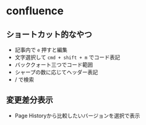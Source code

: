 # confluence

## ショートカット的なやつ
- 記事内で `e` 押すと編集
- 文字選択して `cmd + shift + m` でコード表記
- バッククォート三つでコード範囲
- シャープの数に応じてヘッダー表記
- / で検索

## 変更差分表示
- Page Historyから比較したいバージョンを選択で表示
